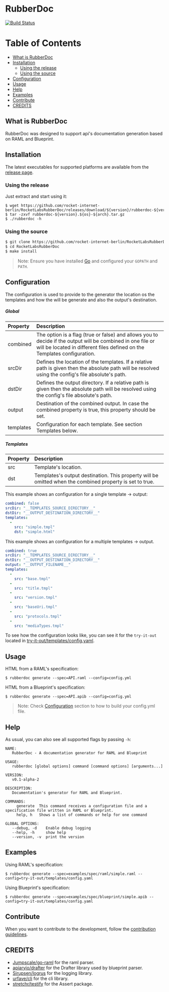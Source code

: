 # RubberDoc
[![Build Status](https://travis-ci.org/rocket-internet-berlin/RocketLabsRubberDoc.svg?branch=master)](https://travis-ci.org/rocket-internet-berlin/RocketLabsRubberDoc)

Table of Contents
=================

* [What is RubberDoc](#what-is-rubberdoc) 
* [Installation](#installation)
  * [Using the release](#using-the-release)
  * [Using the source](#using-the-source)
* [Configuration](#configuration)
* [Usage](#usage)
* [Help](#help)
* [Examples](#examples)
* [Contribute](#contribute)
* [CREDITS](#credits)


## What is RubberDoc
RubberDoc was designed to support api's documentation generation based on RAML and Blueprint.

## Installation

The latest executables for supported platforms are available from the [release page](https://github.com/rocket-internet-berlin/RocketLabsRubberDoc/releases).

### Using the release

Just extract and start using it:

```
$ wget https://github.com/rocket-internet-berlin/RocketLabsRubberDoc/releases/download/${version}/rubberdoc-${version}.${os}-${arch}.tar.gz
$ tar -zxvf rubberdoc-${version}.${os}-${arch}.tar.gz
$ ./rubberdoc -h
```
### Using the source

```sh
$ git clone https://github.com/rocket-internet-berlin/RocketLabsRubberDoc.git
$ cd RocketLabsRubberDoc
$ make install
```

> Note: Ensure you have installed [Go](https://golang.org/doc/install#tarball) and configured your `GOPATH` and `PATH`.

## Configuration
The configuration is used to provide to the generator the location os the templates and how the will be generate and also the output's destination.

##### Global
| Property  | Description |
|:----------|:----------|
| combined | The option is a flag (true or false) and allows you to decide if the output will be combined in one file or will be located in different files defined on the Templates configuration.
| srcDir | Defines the location of the templates. If a relative path is given then the absolute path will be resolved using the config's file absolute's path.
| dstDir | Defines the output directory. If a relative path is given then the absolute path will be resolved using the config's file absolute's path.
| output | Destination of the combined output. In case the combined property is true, this property should be set.
| templates | Configuration for each template. See section Templates below.

##### Templates
| Property  | Description |
|:----------|:----------|
| src | Template's location.
| dst | Templates's output destination. This property will be omitted when the combined property is set to true.

This example shows an configuration for a single template -> output:
```yaml
combined: false
srcDir: "__TEMPLATES_SOURCE_DIRECTORY__"
dstDir: "__OUTPUT_DESTINATION_DIRECTORY__"
templates:
  -
    src: "simple.tmpl"
    dst: "simple.html"
```

This example shows an configuration for a multiple templates -> output.
```yaml
combined: true
srcDir: "__TEMPLATES_SOURCE_DIRECTORY__"
dstDir: "__OUTPUT_DESTINATION_DIRECTORY__"
output: "__OUTPUT_FILENAME__"
templates:
  -
    src: "base.tmpl"
  -
    src: "title.tmpl"
  -
    src: "version.tmpl"
  -
    src: "baseUri.tmpl"
  -
    src: "protocols.tmpl"
  -
    src: "mediaTypes.tmpl"
```
To see how the configuration looks like, you can see it for the `try-it-out` located in [try-it-out/templates/config.yaml](try-it-out/templates/config.yaml).

## Usage

HTML from a RAML's specification:

```
$ rubberdoc generate --spec=API.raml --config=config.yml
```

HTML from a Blueprint's specification:

```
$ rubberdoc generate --spec=API.apib --config=config.yml
```

> Note: Check [Configuration](#configuration) section to how to build your config.yml file.

## Help

As usual, you can also see all supported flags by passing `-h`:

```
NAME:
   RubberDoc - A documentation generator for RAML and Blueprint

USAGE:
   rubberdoc [global options] command [command options] [arguments...]

VERSION:
   v0.1-alpha-2

DESCRIPTION:
   Documentation's generator for RAML and Blueprint.

COMMANDS:
     generate  This command receives a configuration file and a specification file written in RAML or Blueprint.
     help, h   Shows a list of commands or help for one command

GLOBAL OPTIONS:
   --debug, -d    Enable debug logging
   --help, -h     show help
   --version, -v  print the version
```

## Examples

Using RAML's specification:

```
$ rubberdoc generate --spec=examples/spec/raml/simple.raml --config=try-it-out/templates/config.yaml
```

Using Blueprint's specification:

```
$ rubberdoc generate --spec=examples/spec/blueprint/simple.apib --config=try-it-out/templates/config.yaml
```

## Contribute

When you want to contribute to the development, follow the [contribution guidelines](contributing.md).

## CREDITS

- [Jumpscale/go-raml](https://github.com/Jumpscale/go-raml) for the raml parser.
- [apiaryio/drafter](https://github.com/apiaryio/drafter) for the Drafter library used by blueprint parser.
- [Sirupsen/logrus](https://github.com/Sirupsen/logrus) for the logging library.
- [urfave/cli](https://github.com/urfave/cli) for the cli library.
- [stretchr/testify](https://github.com/stretchr/testify) for the Assert package.
